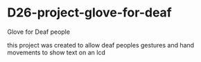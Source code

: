 # D26-project-glove-for-deaf
Glove for Deaf people

this project was created to allow deaf peoples gestures and hand movements to show text on an lcd 

